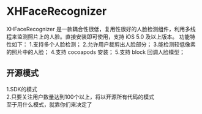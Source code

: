 XHFaceRecognizer
================

XHFaceRecognizer 是一款耦合性很低，复用性很好的人脸检测组件，利用多线程来监测照片上的人脸。直接安装即可使用，支持 iOS 5.0 及以上版本。
功能特性如下：
1.支持多个人脸检测；
2.允许用户裁剪出人脸部分；
3.能检测较低像素的照片中的人脸；
4.支持 cocoapods 安装；
5.支持 block 回调人脸模型；


## 开源模式
1.SDK的模式   
2.只要关注用户数量达到100个以上，将以开源所有代码的模式   
至于用什么模式，就靠你们来决定了   
